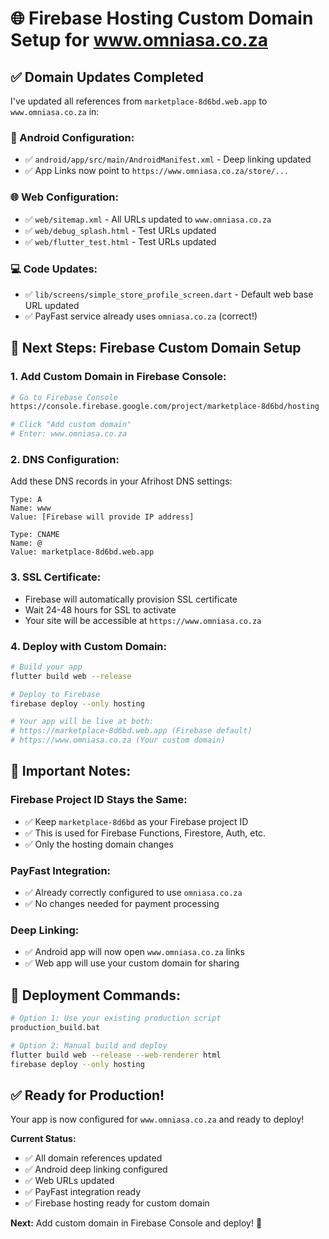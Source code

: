 # 🌐 Firebase Hosting Custom Domain Setup for www.omniasa.co.za

## ✅ **Domain Updates Completed**

I've updated all references from `marketplace-8d6bd.web.app` to `www.omniasa.co.za` in:

### **📱 Android Configuration:**
- ✅ `android/app/src/main/AndroidManifest.xml` - Deep linking updated
- ✅ App Links now point to `https://www.omniasa.co.za/store/...`

### **🌐 Web Configuration:**
- ✅ `web/sitemap.xml` - All URLs updated to `www.omniasa.co.za`
- ✅ `web/debug_splash.html` - Test URLs updated
- ✅ `web/flutter_test.html` - Test URLs updated

### **💻 Code Updates:**
- ✅ `lib/screens/simple_store_profile_screen.dart` - Default web base URL updated
- ✅ PayFast service already uses `omniasa.co.za` (correct!)

## 🚀 **Next Steps: Firebase Custom Domain Setup**

### **1. Add Custom Domain in Firebase Console:**
```bash
# Go to Firebase Console
https://console.firebase.google.com/project/marketplace-8d6bd/hosting

# Click "Add custom domain"
# Enter: www.omniasa.co.za
```

### **2. DNS Configuration:**
Add these DNS records in your Afrihost DNS settings:

```
Type: A
Name: www
Value: [Firebase will provide IP address]

Type: CNAME  
Name: @
Value: marketplace-8d6bd.web.app
```

### **3. SSL Certificate:**
- Firebase will automatically provision SSL certificate
- Wait 24-48 hours for SSL to activate
- Your site will be accessible at `https://www.omniasa.co.za`

### **4. Deploy with Custom Domain:**
```bash
# Build your app
flutter build web --release

# Deploy to Firebase
firebase deploy --only hosting

# Your app will be live at both:
# https://marketplace-8d6bd.web.app (Firebase default)
# https://www.omniasa.co.za (Your custom domain)
```

## 🔧 **Important Notes:**

### **Firebase Project ID Stays the Same:**
- ✅ Keep `marketplace-8d6bd` as your Firebase project ID
- ✅ This is used for Firebase Functions, Firestore, Auth, etc.
- ✅ Only the hosting domain changes

### **PayFast Integration:**
- ✅ Already correctly configured to use `omniasa.co.za`
- ✅ No changes needed for payment processing

### **Deep Linking:**
- ✅ Android app will now open `www.omniasa.co.za` links
- ✅ Web app will use your custom domain for sharing

## 🎯 **Deployment Commands:**

```bash
# Option 1: Use your existing production script
production_build.bat

# Option 2: Manual build and deploy
flutter build web --release --web-renderer html
firebase deploy --only hosting
```

## ✅ **Ready for Production!**

Your app is now configured for `www.omniasa.co.za` and ready to deploy!

**Current Status:**
- ✅ All domain references updated
- ✅ Android deep linking configured  
- ✅ Web URLs updated
- ✅ PayFast integration ready
- ✅ Firebase hosting ready for custom domain

**Next:** Add custom domain in Firebase Console and deploy! 🚀






